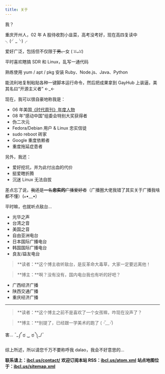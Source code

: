 ```yaml
---
title: 关于
---
```

我？

重庆开州人，02 年 A 股待收割小韭菜，高考没考好，现在高四复读中 ╮(╯_╰)╭

爱好广泛，包括但不仅限于~~男、~~女 ( ꈍᴗꈍ)

平时喜欢瞎搞 SDR 和 Linux，乱写一通代码

熟练使用 yum / apt / pkg 安装 Ruby、Node.js、Java、Python

能流利地复制粘贴各种一键脚本运行命令，然后把成果拿到 GayHub 上装逼，美其名曰“开源主义者” ←_←

现在，我可以很自豪地称我是：

 - 06 年美国[《时代周刊》年度人物](https://en.wikipedia.org/wiki/You_%28Time_Person_of_the_Year%29)
 - 08 年“感动中国”组委会特别大奖获得者
 - 伪二次元
 - Fedora/Debian 用户 & Linux 忠实信徒
 - sudo reboot 砖家
 - Google 重度依赖者
 - 重度拖延症患者

另外，我还：

 - 爱好挖坑，并为此付出血的代价
 - 挺爱瞎折腾
 - 沉迷 Linux 无法自拔

差点忘了说，~~我还是一名**忠实的**广播爱好者~~（广播圈大佬我错了其实关于广播我啥都不懂）(๑•﹏•)

平时嘛，也就听点敌台...

 - 光华之声
 - 台湾之音
 - 美国之音
 - 自由亚洲电台
 - 日本国际广播电台
 - 韩国国际广播电台
 - 良友/益友电台

> **读者：**这个博主收听敌台，是反革命大毒草，大家一定要远离他！

> **博主：**啊？没有没有，国内电台我也有听的好吧？

 - 广西经济广播
 - 陕西交通广播
 - 重庆经济广播

---

> **读者：**这个博主之前不是喜欢了一个女孩嘛，咋现在没声了？

> **博主：**别提了，已经跟一学美术的跑了 ( ･ั﹏･ั)

害... ¯\_༼ ಥ ‿ ಥ ༽_/¯

综上所述，所以请您千万不要称呼我 dalao，我会不好意思的...

**联系请上：[ibcl.us/contact/](https://ibcl.us/contact/)**
**欢迎订阅本站 RSS：[ibcl.us/atom.xml](https://ibcl.us/atom.xml)**
**站点地图位于：[ibcl.us/sitemap.xml](https://ibcl.us/sitemap.xml)**
